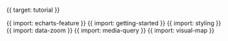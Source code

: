 {{ target: tutorial }}

{{ import: echarts-feature }}
{{ import: getting-started }}
{{ import: styling }}
{{ import: data-zoom }}
{{ import: media-query }}
{{ import: visual-map }}
